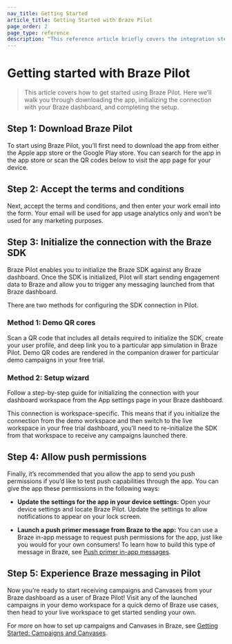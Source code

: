 ```yaml
---
nav_title: Getting Started
article_title: Getting Started with Braze Pilot
page_order: 2
page_type: reference
description: "This reference article briefly covers the integration steps required from your engineers or developers."
---
```


# Getting started with Braze Pilot

> This article covers how to get started using Braze Pilot. Here we’ll walk you through downloading the app, initializing the connection with your Braze dashboard, and completing the setup.

## Step 1: Download Braze Pilot

To start using Braze Pilot, you’ll first need to download the app from either the Apple app store or the Google Play store. You can search for the app in the app store or scan the QR codes below to visit the app page for your device.

## Step 2: Accept the terms and conditions

Next, accept the terms and conditions, and then enter your work email into the form. Your email will be used for app usage analytics only and won’t be used for any marketing purposes.

## Step 3: Initialize the connection with the Braze SDK

Braze Pilot enables you to initialize the Braze SDK against any Braze dashboard. Once the SDK is initialized, Pilot will start sending engagement data to Braze and allow you to trigger any messaging launched from that Braze dashboard.

There are two  methods for configuring the SDK connection in Pilot.

### Method 1: Demo QR cores

Scan a QR code that includes all details required to initialize the SDK, create your user profile, and deep link you to a particular app simulation in Braze Pilot. Demo QR codes are rendered in the companion drawer for particular demo campaigns in your free trial.

### Method 2: Setup wizard

Follow a step-by-step guide for initializing the connection with your dashboard workspace from the App settings page in your Braze dashboard.

This connection is workspace-specific. This means that if you initialize the connection from the demo workspace and then switch to the live workspace in your free trial dashboard, you’ll need to re-initialize the SDK from that workspace to receive any campaigns launched there.

## Step 4: Allow push permissions

Finally, it’s recommended that you allow the app to send you push permissions if you’d like to test push capabilities through the app. You can give the app these permissions in the following ways:

- **Update the settings for the app in your device settings:** Open your device settings and locate Braze Pilot. Update the settings to allow notifications to appear on your lock screen.

- **Launch a push primer message from Braze to the app:** You can use a Braze in-app message to request push permissions for the app, just like you would for your own consumers! To learn how to build this type of message in Braze, see [Push primer in-app messages]({{site.baseurl}}/user_guide/message_building_by_channel/push/best_practices/push_primer_messages#push-primer-in-app-messages).

## Step 5: Experience Braze messaging in Pilot

Now you’re ready to start receiving campaigns and Canvases from your Braze dashboard as a user of Braze Pilot! Visit any of the launched campaigns in your demo workspace for a quick demo of Braze use cases, then head to your live workspace to get started sending your own.

For more on how to set up campaigns and Canvases in Braze, see [Getting Started: Campaigns and Canvases]({{site.baseurl}}/user_guide/getting_started/campaigns_canvases).